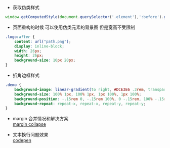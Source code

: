 * 获取伪类样式
```js
window.getComputedStyle(document.querySelector('.element'),':before').getPropertyValue('color');
```


* 页面重构的时候 可以使用伪类元素的背景图  但是宽高不受限制
```css
.logo:after {
    content: url("path.png");
    display: inline-block;
    width: 26px;
    height: 26px;
    background-size: 10px 20px;
}
```


* 折角边框样式
```css
.demo {
    background-image: linear-gradient(to right, #DCE3E6 .3rem, transparent .3rem), linear-gradient(to right, #DCE3E6 .3rem, transparent .3rem), linear-gradient(to bottom, #DCE3E6 .3rem, transparent .3rem), linear-gradient(to bottom, #DCE3E6 .3rem, transparent .3rem);
    background-size: 100% 1px, 100% 1px, 1px 100%, 1px 100%;
    background-position: -.15rem 0, -.15rem 100%, 0 -.15rem, 100% -.15rem;
    background-repeat: repeat-x, repeat-x, repeat-y, repeat-y;
}
```


* margin 合并情况和解决方案  
[margin collapse](https://jonathan-harrell.com/whats-the-deal-with-margin-collapse/)


* 文本换行问题效果  
[codepen](https://codepen.io/chriscoyier/pen/qoLLpN)
